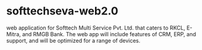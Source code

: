 # softtechseva-web2.0
web application for Softtech Multi Service Pvt. Ltd. that caters to RKCL, E-Mitra, and RMGB Bank. The web app will include features of CRM, ERP, and support, and will be optimized for a range of devices.
